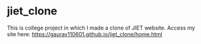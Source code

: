# jiet_clone
This is college project in which I made a clone of JIET website. 
Access my site here: https://gaurav110601.github.io/jiet_clone/home.html
